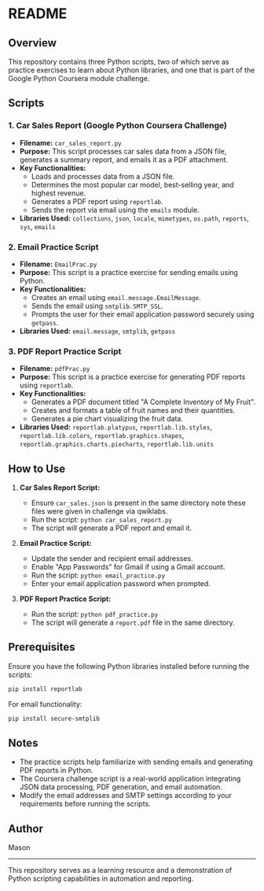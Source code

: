 # README

## Overview
This repository contains three Python scripts, two of which serve as practice exercises to learn about Python libraries, and one that is part of the Google Python Coursera module challenge.

## Scripts

### 1. **Car Sales Report (Google Python Coursera Challenge)**
- **Filename:** `car_sales_report.py`
- **Purpose:** This script processes car sales data from a JSON file, generates a summary report, and emails it as a PDF attachment.
- **Key Functionalities:**
  - Loads and processes data from a JSON file.
  - Determines the most popular car model, best-selling year, and highest revenue.
  - Generates a PDF report using `reportlab`.
  - Sends the report via email using the `emails` module.
- **Libraries Used:** `collections`, `json`, `locale`, `mimetypes`, `os.path`, `reports`, `sys`, `emails`

### 2. **Email Practice Script**
- **Filename:** `EmailPrac.py`
- **Purpose:** This script is a practice exercise for sending emails using Python.
- **Key Functionalities:**
  - Creates an email using `email.message.EmailMessage`.
  - Sends the email using `smtplib.SMTP_SSL`.
  - Prompts the user for their email application password securely using `getpass`.
- **Libraries Used:** `email.message`, `smtplib`, `getpass`

### 3. **PDF Report Practice Script**
- **Filename:** `pdfPrac.py`
- **Purpose:** This script is a practice exercise for generating PDF reports using `reportlab`.
- **Key Functionalities:**
  - Generates a PDF document titled "A Complete Inventory of My Fruit".
  - Creates and formats a table of fruit names and their quantities.
  - Generates a pie chart visualizing the fruit data.
- **Libraries Used:** `reportlab.platypus`, `reportlab.lib.styles`, `reportlab.lib.colors`, `reportlab.graphics.shapes`, `reportlab.graphics.charts.piecharts`, `reportlab.lib.units`

## How to Use
1. **Car Sales Report Script:**
   - Ensure `car_sales.json` is present in the same directory note these files were given in challenge via qwiklabs.
   - Run the script: `python car_sales_report.py`
   - The script will generate a PDF report and email it.

2. **Email Practice Script:**
   - Update the sender and recipient email addresses.
   - Enable "App Passwords" for Gmail if using a Gmail account.
   - Run the script: `python email_practice.py`
   - Enter your email application password when prompted.

3. **PDF Report Practice Script:**
   - Run the script: `python pdf_practice.py`
   - The script will generate a `report.pdf` file in the same directory.

## Prerequisites
Ensure you have the following Python libraries installed before running the scripts:
```sh
pip install reportlab
```
For email functionality:
```sh
pip install secure-smtplib
```

## Notes
- The practice scripts help familiarize with sending emails and generating PDF reports in Python.
- The Coursera challenge script is a real-world application integrating JSON data processing, PDF generation, and email automation.
- Modify the email addresses and SMTP settings according to your requirements before running the scripts.

## Author
Mason

---
This repository serves as a learning resource and a demonstration of Python scripting capabilities in automation and reporting.

